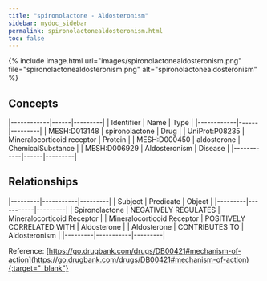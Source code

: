 ```yaml
---
title: "spironolactone - Aldosteronism"
sidebar: mydoc_sidebar
permalink: spironolactonealdosteronism.html
toc: false 
---
```


{% include image.html url="images/spironolactonealdosteronism.png" file="spironolactonealdosteronism.png" alt="spironolactonealdosteronism" %}

## Concepts

|------------|------|---------|
| Identifier | Name | Type    |
|------------|------|---------|
| MESH:D013148 | spironolactone | Drug |
| UniProt:P08235 | Mineralocorticoid receptor | Protein |
| MESH:D000450 | aldosterone | ChemicalSubstance |
| MESH:D006929 | Aldosteronism | Disease |
|------------|------|---------|

## Relationships

|---------|-----------|---------|
| Subject | Predicate | Object  |
|---------|-----------|---------|
| Spironolactone | NEGATIVELY REGULATES | Mineralocorticoid Receptor |
| Mineralocorticoid Receptor | POSITIVELY CORRELATED WITH | Aldosterone |
| Aldosterone | CONTRIBUTES TO | Aldosteronism |
|---------|-----------|---------|

Reference: [https://go.drugbank.com/drugs/DB00421#mechanism-of-action](https://go.drugbank.com/drugs/DB00421#mechanism-of-action){:target="_blank"}